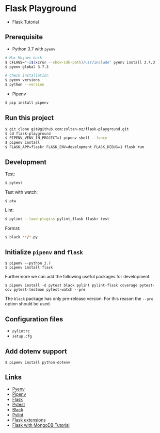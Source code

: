 # Flask Playground

- [Flask Tutorial](http://flask.pocoo.org/docs/1.0/tutorial/)

## Prerequisite

- Python 3.7 with `pyenv`

```bash
# Mac Mojave hack
$ CFLAGS="-I$(xcrun --show-sdk-path)/usr/include" pyenv install 3.7.3
$ pyenv global 3.7.3

# Check installation
$ pyenv versions
$ python --version
```

- Pipenv

```bash
$ pip install pipenv
```

## Run this project

```bash
$ git clone git@github.com:zoltan-nz/flask-playground.git
$ cd flask-playground
$ PIPENV_VENV_IN_PROJECT=1 pipenv shell --fancy
$ pipenv install
$ FLASK_APP=flaskr FLASK_ENV=development FLASK_DEBUG=1 flask run
```

## Development

Test:

```bash
$ pytest
```

Test with watch:

```
$ ptw
```

Lint:

```bash
$ pylint --load-plugins pylint_flask flaskr test
```

Format:

```bash
$ black **/*.py
```

## Initialize `pipenv` and `flask`

```
$ pipenv --python 3.7
$ pipenv install flask
```

Furthermore we can add the following useful packages for development.

```
$ pipenv install -d pytest black pylint pylint-flask coverage pytest-cov pytest-testmon pytest-watch --pre
```

The `black` package has only pre-release version. For this reason the `--pre` option should be used.

## Configuration files

- `pylintrc`
- `setup.cfg`

## Add dotenv support

```
$ pipenv install python-dotenv
```

## Links

- [Pyenv](https://github.com/pyenv/pyenv)
- [Pipenv](https://docs.pipenv.org/en/latest/)
- [Flask](http://flask.pocoo.org/)
- [Pytest](https://docs.pytest.org/en/latest/)
- [Black](https://black.readthedocs.io/en/stable/)
- [Pylint](https://www.pylint.org/)
- [Flask extensions](https://nickjanetakis.com/blog/15-useful-flask-extensions-and-libraries-that-i-use-in-every-project)
- [Flask with MongoDB Tutorial](https://medium.com/@riken.mehta/full-stack-tutorial-flask-react-docker-420da3543c91)
